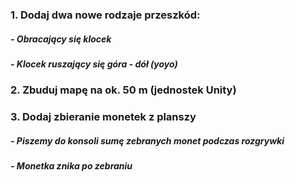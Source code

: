 ### 1. Dodaj dwa nowe rodzaje przeszkód:
##### - Obracający się klocek 
##### - Klocek ruszający się góra - dół (yoyo)
### 2. Zbuduj mapę na ok. 50 m (jednostek Unity)
### 3. Dodaj zbieranie monetek z planszy
##### - Piszemy do konsoli sumę zebranych monet podczas rozgrywki
##### - Monetka znika po zebraniu
